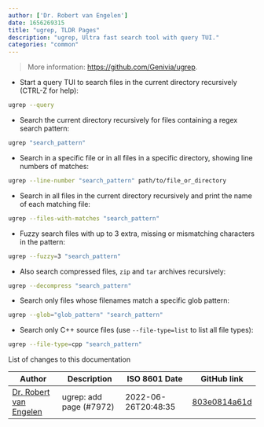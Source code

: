 ```yaml
---
author: ['Dr. Robert van Engelen']
date: 1656269315
title: "ugrep, TLDR Pages"
description: "ugrep, Ultra fast search tool with query TUI."
categories: "common"
---
```

> More information: <https://github.com/Genivia/ugrep>.

- Start a query TUI to search files in the current directory recursively (CTRL-Z for help):

```bash
ugrep --query
```

- Search the current directory recursively for files containing a regex search pattern:

```bash
ugrep "search_pattern"
```

- Search in a specific file or in all files in a specific directory, showing line numbers of matches:

```bash
ugrep --line-number "search_pattern" path/to/file_or_directory
```

- Search in all files in the current directory recursively and print the name of each matching file:

```bash
ugrep --files-with-matches "search_pattern"
```

- Fuzzy search files with up to 3 extra, missing or mismatching characters in the pattern:

```bash
ugrep --fuzzy=3 "search_pattern"
```

- Also search compressed files, `zip` and `tar` archives recursively:

```bash
ugrep --decompress "search_pattern"
```

- Search only files whose filenames match a specific glob pattern:

```bash
ugrep --glob="glob_pattern" "search_pattern"
```

- Search only C++ source files (use `--file-type=list` to list all file types):

```bash
ugrep --file-type=cpp "search_pattern"
```
List of changes to this documentation


Author | Description | ISO 8601 Date | GitHub link
------|-----|-----|-----
[Dr. Robert van Engelen](mailto:genivia-inc@users.noreply.github.com) | ugrep: add page (#7972) | 2022-06-26T20:48:35 | [803e0814a61d](https://github.com/tldr-pages/tldr/commit/803e0814a61d3661a582e7afda749c8c4f4e333a)

